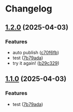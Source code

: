 # Changelog

## [1.2.0](https://github.com/Aliorpse/karin-plugin-ba/compare/v1.1.0...v1.2.0) (2025-04-03)


### Features

* auto publish ([c70f6fb](https://github.com/Aliorpse/karin-plugin-ba/commit/c70f6fbb16dd166896de34f45106b40687a5a8f1))
* test ([7b79ada](https://github.com/Aliorpse/karin-plugin-ba/commit/7b79ada2caf3a9d6cacd57d8d0e5e4c77664ae3c))
* try it again! ([b29c329](https://github.com/Aliorpse/karin-plugin-ba/commit/b29c329bbd7303071d60c0dd01fef40a8622a8c0))

## [1.1.0](https://github.com/Aliorpse/karin-plugin-ba/compare/v1.0.0...v1.1.0) (2025-04-03)


### Features

* test ([7b79ada](https://github.com/Aliorpse/karin-plugin-ba/commit/7b79ada2caf3a9d6cacd57d8d0e5e4c77664ae3c))
